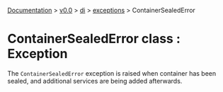 [Documentation](/docs/documentation.md) >
 [v0.0](/docs/0.0/version.md) >
  [di](/docs/0.0/di/module.md) >
   [exceptions](/docs/0.0/di/exceptions/module.md) >
    ContainerSealedError

# ContainerSealedError class : Exception

The `ContainerSealedError` exception is raised when container has been sealed, and additional services are being added afterwards.
